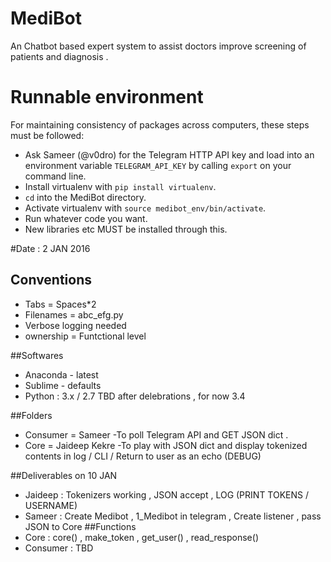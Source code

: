 # MediBot
An Chatbot based expert system to assist doctors improve screening of patients and diagnosis . 

# Runnable environment

For maintaining consistency of packages across computers, these steps must be followed:

* Ask Sameer (@v0dro) for the Telegram HTTP API key and load into an environment variable `TELEGRAM_API_KEY` by calling `export` on your command line.
* Install virtualenv with `pip install virtualenv`.
* `cd` into the MediBot directory.
* Activate virtualenv with `source medibot_env/bin/activate`.
* Run whatever code you want.
* New libraries etc MUST be installed through this.

#Date : 2 JAN 2016
## Conventions

* Tabs = Spaces*2 
* Filenames = abc_efg.py
* Verbose logging needed 
* ownership = Funtctional level

##Softwares 
* Anaconda - latest 
* Sublime - defaults 
* Python : 3.x / 2.7 TBD after delebrations , for now 3.4 



##Folders 
* Consumer = Sameer
  -To poll Telegram API and GET JSON dict .
* Core = Jaideep Kekre 
  -To play with JSON dict and display tokenized contents in log / CLI / Return to user as an echo (DEBUG)

##Deliverables on 10 JAN 
* Jaideep : Tokenizers working , JSON accept , LOG (PRINT TOKENS / USERNAME)
* Sameer : Create Medibot , 1_Medibot in telegram , Create listener , pass JSON to Core 
##Functions 
* Core : core() , make_token , get_user() , read_response() 
* Consumer : TBD 


